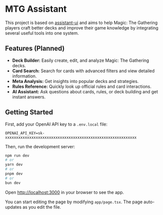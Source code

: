# MTG Assistant

This project is based on [assistant-ui](https://github.com/Yonom/assistant-ui) and aims to help Magic: The Gathering players craft better decks and improve their game knowledge by integrating several useful tools into one system.

## Features (Planned)

- **Deck Builder:** Easily create, edit, and analyze Magic: The Gathering decks.
- **Card Search:** Search for cards with advanced filters and view detailed information.
- **Meta Analysis:** Get insights into popular decks and strategies.
- **Rules Reference:** Quickly look up official rules and card interactions.
- **AI Assistant:** Ask questions about cards, rules, or deck building and get instant answers.

## Getting Started

First, add your OpenAI API key to a `.env.local` file:

```
OPENAI_API_KEY=sk-xxxxxxxxxxxxxxxxxxxxxxxxxxxxxxxxxxxxxxxxxxxxxxxxxxxxxxxxxxxx
```

Then, run the development server:

```bash
npm run dev
# or
yarn dev
# or
pnpm dev
# or
bun dev
```

Open [http://localhost:3000](http://localhost:3000) in your browser to see the app.

You can start editing the page by modifying `app/page.tsx`. The page auto-updates as you edit the file.
